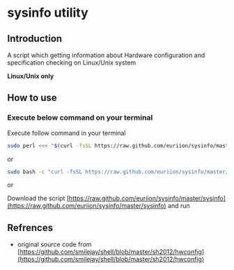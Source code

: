 # sysinfo utility

## Introduction

A script which getting information about Hardware configuration and specification checking on Linux/Unix system

**Linux/Unix only**

## How to use

### Execute below command on your terminal

Execute follow command in your terminal

```bash
sudo perl <<< "$(curl -fsSL https://raw.github.com/euriion/sysinfo/master/sysinfo)"
```

or

```bash
sudo bash -c "curl -fsSL https://raw.github.com/euriion/sysinfo/master/sysinfo | perl"
```
or

Download the script [https://raw.github.com/euriion/sysinfo/master/sysinfo](https://raw.github.com/euriion/sysinfo/master/sysinfo) and run

## Refrences
* original source code from [https://github.com/smilejay/shell/blob/master/sh2012/hwconfig](https://github.com/smilejay/shell/blob/master/sh2012/hwconfig)